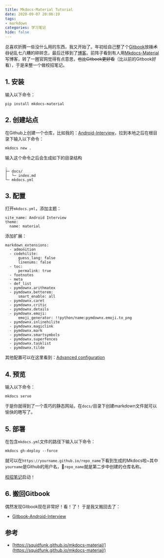 ```yaml
---
title: Mkdocs-Material Tutorial
date: 2020-09-07 20:06:19
tags: 
- markdown
categories: 学习笔记
hide: false
---
```

总喜欢折腾一些没什么用的东西，我又开始了。年初给自己整了个[Gitbook](https://hishark777.com/777-Tech-Diary/)放~~技术日记~~乱七八糟的碎碎念，最后迁移到了[博客](http://localhost:4000/categories/%E6%8A%80%E6%9C%AF%E6%97%A5%E8%AE%B0/)。前阵子看到有人用[Mkdocs-Material](https://squidfunk.github.io/mkdocs-material/)写博客，转了一圈官网觉得有点意思，~~也比Gitbook更好看~~（比以前的Gitbook好看），于是来整一个做校招笔记。



## 1. 安装
输入以下命令：
```
pip install mkdocs-material
```
## 2. 创建站点
在Github上创建一个仓库，比如我的：[Android-Interview](https://github.com/hishark/Android-Interview/tree/master)，拉到本地之后在根目录下输入以下命令：
```shell
mkdocs new .
```

输入这个命令之后会生成如下的目录结构
```
.
├─ docs/
│  └─ index.md
└─ mkdocs.yml
```

## 3. 配置
打开`mkdocs.yml`，添加主题：
```
site_name: Android Interview
theme:
  name: material
```

添加扩展：
```
markdown_extensions:
  - admonition
  - codehilite:
      guess_lang: false
      linenums: false
  - toc:
      permalink: true
  - footnotes
  - meta
  - def_list
  - pymdownx.arithmatex
  - pymdownx.betterem:
      smart_enable: all
  - pymdownx.caret
  - pymdownx.critic
  - pymdownx.details
  - pymdownx.emoji:
      emoji_generator: !!python/name:pymdownx.emoji.to_png
  - pymdownx.inlinehilite
  - pymdownx.magiclink
  - pymdownx.mark
  - pymdownx.smartsymbols
  - pymdownx.superfences
  - pymdownx.tasklist
  - pymdownx.tilde
```

其他配置可以在这里看到：[Advanced configuration](https://squidfunk.github.io/mkdocs-material/creating-your-site/#advanced-configuration)

## 4. 预览
输入以下命令：
```shell
mkdocs serve
```

于是你就得到了一个乖巧的静态网站，在`docs/`目录下创建markdown文件就可以愉快的瞎写了。

## 5. 部署
在包含`mkdocs.yml`文件的路径下输入以下命令：
```shell
mkdocs gh-deploy --force
```

就可以在`https://yourname.github.io/repo_name`下看到生成的Mkdocs啦~其中`yourname`是Github的用户名，`repo_name`就是第二步中创建的仓库名称。

[校招笔记](https://hishark777.com/Android-Interview/)启动！

## 6. 搬回Gitbook
偶然发现Gitbook现在非常好！看！了！
于是我又搬回去了：
- [Gitbook-Android-Interview](https://hishark777.gitbook.io/android-interview/)

## 参考
- [https://squidfunk.github.io/mkdocs-material/](https://squidfunk.github.io/mkdocs-material/)